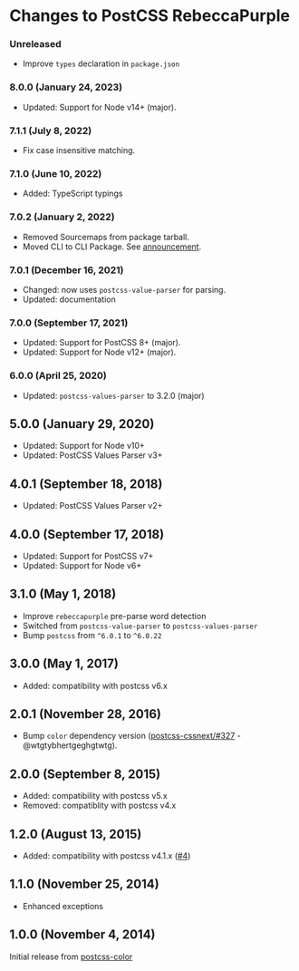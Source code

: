 # Changes to PostCSS RebeccaPurple

### Unreleased

- Improve `types` declaration in `package.json`

### 8.0.0 (January 24, 2023)

- Updated: Support for Node v14+ (major).

### 7.1.1 (July 8, 2022)

- Fix case insensitive matching.

### 7.1.0 (June 10, 2022)

- Added: TypeScript typings

### 7.0.2 (January 2, 2022)

- Removed Sourcemaps from package tarball.
- Moved CLI to CLI Package. See [announcement](https://github.com/csstools/postcss-plugins/discussions/121).

### 7.0.1 (December 16, 2021)

- Changed: now uses `postcss-value-parser` for parsing.
- Updated: documentation

### 7.0.0 (September 17, 2021)

- Updated: Support for PostCSS 8+ (major).
- Updated: Support for Node v12+ (major).

### 6.0.0 (April 25, 2020)

- Updated: `postcss-values-parser` to 3.2.0 (major)

## 5.0.0 (January 29, 2020)

- Updated: Support for Node v10+
- Updated: PostCSS Values Parser v3+

## 4.0.1 (September 18, 2018)

- Updated: PostCSS Values Parser v2+

## 4.0.0 (September 17, 2018)

- Updated: Support for PostCSS v7+
- Updated: Support for Node v6+

## 3.1.0 (May 1, 2018)

- Improve `rebeccapurple` pre-parse word detection
- Switched from `postcss-value-parser` to `postcss-values-parser`
- Bump `postcss` from `^6.0.1` to `^6.0.22`

## 3.0.0 (May 1, 2017)

- Added: compatibility with postcss v6.x

## 2.0.1 (November 28, 2016)

- Bump `color` dependency version
([postcss-cssnext/#327](https://github.com/MoOx/postcss-cssnext/issues/327) - @wtgtybhertgeghgtwtg).

## 2.0.0 (September 8, 2015)

- Added: compatibility with postcss v5.x
- Removed: compatiblity with postcss v4.x

## 1.2.0 (August 13, 2015)

- Added: compatibility with postcss v4.1.x
([#4](https://github.com/postcss/postcss-color-rebeccapurple/pull/4))

## 1.1.0 (November 25, 2014)

- Enhanced exceptions

## 1.0.0 (November 4, 2014)

Initial release from [postcss-color](https://github.com/postcss/postcss-color)
